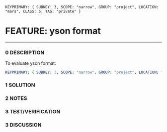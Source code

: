 ```KEYPRIMARY: { SUBKEY: 3, SCOPE: "narrow", GROUP: "project", LOCATION: "mars", CLASS: 5, TAG: "private" }```
# FEATURE: yson format
--------------------------------
### 0 DESCRIPTION
To evaluate yson format:

```yaml
KEYPRIMARY: { SUBKEY: 3, SCOPE: "narrow", GROUP: "project", LOCATION: "mars", CLASS: 5, TAG: "private" }
```

### 1 SOLUTION


### 2 NOTES


### 3 TEST/VERIFICATION


### 3 DISCUSSION

